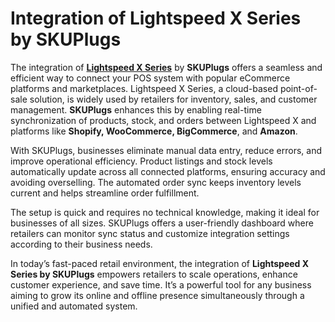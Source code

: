 # Integration of Lightspeed X Series by SKUPlugs

The integration of [**Lightspeed X Series**](https://skuplugs.com/lightspeed-x-series-shopify-integration/) by **SKUPlugs** offers a seamless and efficient way to connect your POS system with popular eCommerce platforms and marketplaces. Lightspeed X Series, a cloud-based point-of-sale solution, is widely used by retailers for inventory, sales, and customer management. **SKUPlugs** enhances this by enabling real-time synchronization of products, stock, and orders between Lightspeed X and platforms like **Shopify, WooCommerce, BigCommerce**, and **Amazon**.

With SKUPlugs, businesses eliminate manual data entry, reduce errors, and improve operational efficiency. Product listings and stock levels automatically update across all connected platforms, ensuring accuracy and avoiding overselling. The automated order sync keeps inventory levels current and helps streamline order fulfillment.

The setup is quick and requires no technical knowledge, making it ideal for businesses of all sizes. SKUPlugs offers a user-friendly dashboard where retailers can monitor sync status and customize integration settings according to their business needs.

In today’s fast-paced retail environment, the integration of **Lightspeed X Series by SKUPlugs** empowers retailers to scale operations, enhance customer experience, and save time. It’s a powerful tool for any business aiming to grow its online and offline presence simultaneously through a unified and automated system.
